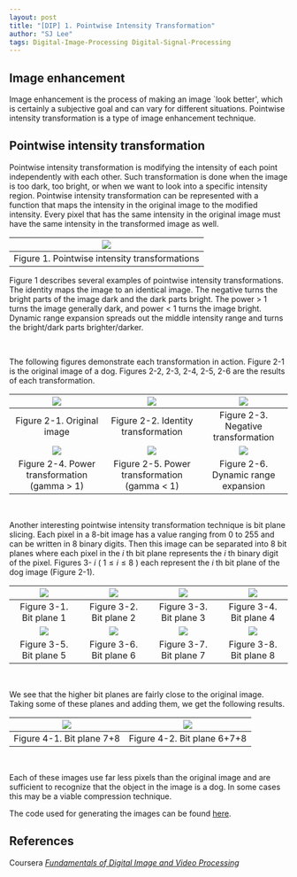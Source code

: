 ```yaml
---
layout: post
title: "[DIP] 1. Pointwise Intensity Transformation"
author: "SJ Lee"
tags: Digital-Image-Processing Digital-Signal-Processing
---
```


## Image enhancement

Image enhancement is the process of making an image `look better',
which is certainly a subjective goal and can vary for different situations.
Pointwise intensity transformation is a type of image enhancement technique.

## Pointwise intensity transformation

Pointwise intensity transformation is modifying the intensity of each point independently with each other.
Such transformation is done when the image is too dark, too bright, or when we want to look into a specific intensity region.
Pointwise intensity transformation can be represented with a function that maps the intensity in the original image to the modified intensity.
Every pixel that has the same intensity in the original image must have the same intensity in the transformed image as well.

<div align = "center">

|<img src = "https://user-images.githubusercontent.com/63445411/186169976-6a7c02ce-db59-4b98-959d-3b98b46ba2f7.png">|
|:--:|
|Figure 1. Pointwise intensity transformations|

</div>

Figure 1 describes several examples of pointwise intensity transformations.
The identity maps the image to an identical image.
The negative turns the bright parts of the image dark and the dark parts bright.
The power > 1 turns the image generally dark, and power < 1 turns the image bright.
Dynamic range expansion spreads out the middle intensity range and turns the bright/dark parts brighter/darker.

<br/>

The following figures demonstrate each transformation in action.
Figure 2-1 is the original image of a dog. Figures 2-2, 2-3, 2-4, 2-5, 2-6 are the results of each transformation.

<div align = "center">

|<img src = "https://user-images.githubusercontent.com/63445411/186171143-f76d869f-034b-4c46-b0ab-479874269486.png">|<img src = "https://user-images.githubusercontent.com/63445411/186171143-f76d869f-034b-4c46-b0ab-479874269486.png">|<img src = "https://user-images.githubusercontent.com/63445411/186171506-9eae3897-862c-4c15-ab28-c9c5315aa6a5.png">     |
|:--:|:--:|:--:|
|Figure 2-1. Original image|Figure 2-2. Identity transformation|Figure 2-3. Negative transformation|
|<img src = "https://user-images.githubusercontent.com/63445411/186171889-c50be4d5-4da2-4cf2-abed-b76ec18ec749.png">|<img src = "https://user-images.githubusercontent.com/63445411/186171936-0e8bbefd-591a-4f3c-b809-f9678f4a3b72.png">|<img src = "https://user-images.githubusercontent.com/63445411/186171966-7cb8c1a7-0a11-4a89-8f77-99fb8e883cf0.png">|
|Figure 2-4. Power transformation (gamma > 1)|Figure 2-5. Power transformation (gamma < 1)|Figure 2-6. Dynamic range expansion|

</div>

<br/>

Another interesting pointwise intensity transformation technique is bit plane slicing.
Each pixel in a 8-bit image has a value ranging from 0 to 255 and can be written in 8 binary digits. 
Then this image can be separated into 8 bit planes where each pixel in the $i$ th bit plane represents the $i$ th binary digit of the pixel.
Figures 3- $i$ ( $1 \leq i \leq 8$ ) each represent the $i$ th bit plane of the dog image (Figure 2-1).

<div align = "center">

|<img src = "https://user-images.githubusercontent.com/63445411/186176084-72d0631a-17c6-43fa-83cb-b5697df31577.png">|<img src = "https://user-images.githubusercontent.com/63445411/186176131-bf707b5c-d581-4477-bb14-601feeb91062.png">|<img src = "https://user-images.githubusercontent.com/63445411/186176282-5c623bd0-41a6-42c3-bd4d-d3c496196944.png">|<img src = "https://user-images.githubusercontent.com/63445411/186176323-4623b8b5-2fc9-4860-955d-52f52f8ca4b3.png">|
|:--:|:--:|:--:|:--:|
|Figure 3-1. Bit plane 1|Figure 3-2. Bit plane 2|Figure 3-3. Bit plane 3|Figure 3-4. Bit plane 4|
|<img src = "https://user-images.githubusercontent.com/63445411/186176365-889f8e61-8bb2-4f3d-b382-6f1fb2db8f80.png">|<img src = "https://user-images.githubusercontent.com/63445411/186176402-e1bc1f9f-9d16-4c6d-a488-0577f970f372.png">|<img src = "https://user-images.githubusercontent.com/63445411/186176442-85727565-79ca-4e87-858c-99121e9b750e.png">|<img src = "https://user-images.githubusercontent.com/63445411/186176469-4e36cbb2-4cf8-466c-acbb-5b8fbcb53584.png">|
|Figure 3-5. Bit plane 5|Figure 3-6. Bit plane 6|Figure 3-7. Bit plane 7|Figure 3-8. Bit plane 8|

</div>

<br/>

We see that the higher bit planes are fairly close to the original image.
Taking some of these planes and adding them, we get the following results.

<div align = "center">

|<img src = "https://user-images.githubusercontent.com/63445411/186176512-8f43e061-0254-43b5-a728-fbf5dbf6bde4.png">|<img src = "https://user-images.githubusercontent.com/63445411/186176555-c1bdcbab-1487-4bff-a2da-2ae6eb2d2dcf.png">|
|:--:|:--:|
|Figure 4-1. Bit plane 7+8|Figure 4-2. Bit plane 6+7+8|

</div>

<br/>

Each of these images use far less pixels than the original image and are sufficient to recognize that the object in the image is a dog.
In some cases this may be a viable compression technique.

The code used for generating the images can be found [here](https://github.com/lsj0410/Digital-Signal-Processing/tree/main/dip-01).

## References

Coursera [*Fundamentals of Digital Image and Video Processing*](https://www.coursera.org/learn/digital)

